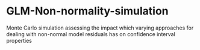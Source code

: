 # GLM-Non-normality-simulation
Monte Carlo simulation assessing the impact which varying approaches for dealing with non-normal model residuals has on confidence interval properties

